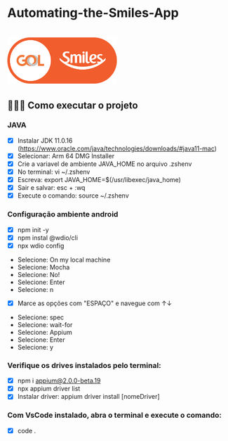 # Automating-the-Smiles-App

<h1 align="left">
    <img src="images/logo_smiles.png" width="250px">
</h1>

## 👨🏻‍💻 Como executar o projeto

### JAVA
- [x] Instalar JDK 11.0.16 (https://www.oracle.com/java/technologies/downloads/#java11-mac)
- [x] Selecionar: Arm 64 DMG Installer
- [x] Crie a variavel de ambiente JAVA_HOME no arquivo .zshenv
- [x] No terminal: vi ~/.zshenv
- [x] Escreva: export JAVA_HOME=$(/usr/libexec/java_home)
- [x] Sair e salvar: esc + :wq
- [x] Execute o comando: source ~/.zshenv

### Configuração ambiente android

- [x] npm init -y
- [x] npm instal @wdio/cli
- [x] npx wdio config
- Selecione: On my local machine
- Selecione: Mocha
- Selecione: No!
- Selecione: Enter
- Selecione: n
- [x] Marce as opções com "ESPAÇO" e navegue com ↑↓
- Selecione: spec
- Selecione: wait-for
- Selecione: Appium
- Selecione: Enter
- Selecione: y

### Verifique os drives instalados pelo terminal:
- [x] npm i appium@2.0.0-beta.19
- [x] npx appium driver list
- [x] Instalar driver: appium driver install [nomeDriver]

### Com VsCode instalado, abra o terminal e execute o comando:
- [x] code .
